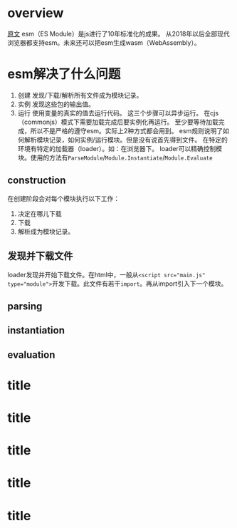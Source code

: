 # overview
[原文](https://hacks.mozilla.org/2018/03/es-modules-a-cartoon-deep-dive/)
esm（ES Module）是js进行了10年标准化的成果。
从2018年以后全部现代浏览器都支持esm。未来还可以把esm生成wasm（WebAssembly）。

# esm解决了什么问题

1. 创建 发现/下载/解析所有文件成为模块记录。
2. 实例 发现这些包的输出值。
3. 运行 使用变量的真实的值去运行代码。
这三个步骤可以异步运行。
在cjs（commonjs）模式下需要加载完成后要实例化再运行。
至少要等待加载完成，所以不是严格的遵守esm。实际上2种方式都会用到。
esm规则说明了如何解析模块记录，如何实例/运行模块。但是没有说首先得到文件。
在特定的环境有特定的加载器（loader）。如：在浏览器下。
loader可以精确控制模块。使用的方法有`ParseModule`/`Module.Instantiate`/`Module.Evaluate`

## construction
在创建阶段会对每个模块执行以下工作：
1. 决定在哪儿下载
2. 下载
3. 解析成为模块记录。

## 发现并下载文件
loader发现并开始下载文件。在html中，一般从`<script src="main.js" type="module">`开发下载。此文件有若干`import`。再从import引入下一个模块。
    

## parsing
## instantiation
## evaluation

# title
# title
# title
# title
# title
